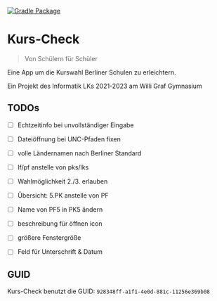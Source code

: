 [![Gradle Package](https://github.com/heinrich26/Kurs-Check/actions/workflows/gradle-build.yml/badge.svg)](https://github.com/heinrich26/Kurs-Check/actions/workflows/gradle-build.yml)

# Kurs-Check
> Von Schülern für Schüler

Eine App um die Kurswahl Berliner Schulen zu erleichtern.

Ein Projekt des Informatik LKs 2021-2023 am Willi Graf Gymnasium

## TODOs
- [ ] Echtzeitinfo bei unvollständiger Eingabe
- [ ] Dateiöffnung bei UNC-Pfaden fixen
- [ ] volle Ländernamen nach Berliner Standard
- [ ] lf/pf anstelle von pks/lks
- [ ] Wahlmöglichkeit 2./3. erlauben
- [ ] Übersicht: 5.PK anstelle von PF
- [ ] Name von PF5 in PK5 ändern
- [ ] beschreibung für öffnen icon
- [ ] größere Fenstergröße
- [ ] Feld für Unterschrift & Datum


## GUID
Kurs-Check benutzt die GUID: `928348ff-a1f1-4e0d-881c-11256e369b08`
